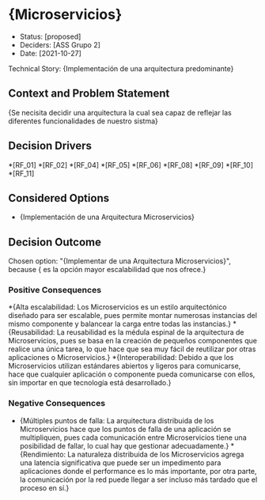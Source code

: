 # {Microservicios}

* Status: [proposed]
* Deciders: [ASS Grupo 2]
* Date: [2021-10-27] 


Technical Story: {Implementación de una arquitectura predominante} 

## Context and Problem Statement

{Se necisita decidir una arquitectura la cual sea capaz de reflejar las diferentes funcionalidades de nuestro sistma}

## Decision Drivers 
*[RF_01]
*[RF_02]
*[RF_04]
*[RF_05]
*[RF_06]
*[RF_08]
*[RF_09]
*[RF_10]
*[RF_11]


## Considered Options

* {Implementación de una Arquitectura Microservicios}


## Decision Outcome

Chosen option: "{Implementar de una Arquitectura Microservicios}", because { es la opción mayor escalabilidad que nos ofrece.}

### Positive Consequences <!-- optional -->

*{Alta escalabilidad: Los Microservicios es un estilo arquitectónico diseñado para ser escalable, pues permite montar
numerosas instancias del mismo componente y balancear la carga entre todas las instancias.}
*{Reusabilidad: La reusabilidad es la médula espinal de la arquitectura de Microservicios, pues se basa en la creación 
de pequeños componentes que realice una única tarea, lo que hace que sea muy fácil de reutilizar por otras aplicaciones o 
Microservicios.}
*{Interoperabilidad: Debido a que los Microservicios utilizan estándares abiertos y ligeros para comunicarse, 
hace que cualquier aplicación o componente pueda comunicarse con ellos, sin importar en que tecnología está desarrollado.}



### Negative Consequences 

* {Múltiples puntos de falla: La arquitectura distribuida de los Microservicios hace que los puntos de falla de una 
aplicación se multipliquen, pues cada comunicación entre Microservicios tiene una posibilidad de fallar, lo cual hay 
que gestionar adecuadamente.}
*{Rendimiento: La naturaleza distribuida de los Microservicios agrega una latencia significativa que puede ser un 
impedimento para aplicaciones donde el performance es lo más importante, por otra parte, la comunicación por la red 
puede llegar a ser incluso más tardado que el proceso en sí.}

